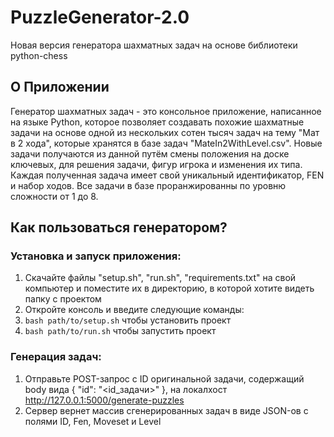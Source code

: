 # PuzzleGenerator-2.0
Новая версия генератора шахматных задач на основе библиотеки python-chess

## О Приложении
Генератор шахматных задач - это консольное приложение, написанное на языке Python, которое позволяет создавать похожие шахматные задачи на основе одной из нескольких сотен тысяч задач на тему "Мат в 2 хода", которые хранятся в базе задач "MateIn2WithLevel.csv". Новые задачи получаются из данной путём смены положения на доске ключевых, для решения задачи, фигур игрока и изменения их типа. Каждая полученная задача имеет свой уникальный идентификатор, FEN и набор ходов. Все задачи в базе проранжированны по уровню сложности от 1 до 8.
## Как пользоваться генератором? 
### Установка и запуск приложения:
1. Скачайте файлы "setup.sh", "run.sh", "requirements.txt" на свой компьютер и поместите их в директорию, в которой хотите видеть папку с проектом
2. Откройте консоль и введите следующие команды:
3. ```bash path/to/setup.sh``` чтобы установить проект
4. ```bash path/to/run.sh``` чтобы запустить проект
### Генерация задач:
1. Отправьте POST-запрос с ID оригинальной задачи, содержащий body вида { "id": "<id_задачи>" }, на локалхост http://127.0.0.1:5000/generate-puzzles
2. Сервер вернет массив сгенерированных задач в виде JSON-ов с полями ID, Fen, Moveset и Level
